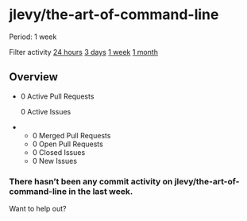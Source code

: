 # jlevy/the-art-of-command-line

 Period: 1 week

Filter activity [24 hours](https://github.com/jlevy/the-art-of-command-line/pulse/daily) [3 days](https://github.com/jlevy/the-art-of-command-line/pulse/halfweekly) [1 week](jlevy-the-art-of-command-line-5.md) [1 month](https://github.com/jlevy/the-art-of-command-line/pulse/monthly)

## Overview

* 0 Active Pull Requests

  0 Active Issues

* *  0 Merged Pull Requests
  *  0 Open Pull Requests
  *  0 Closed Issues
  *  0 New Issues

### There hasn’t been any commit activity on jlevy/the-art-of-command-line in the last week.

Want to help out?

